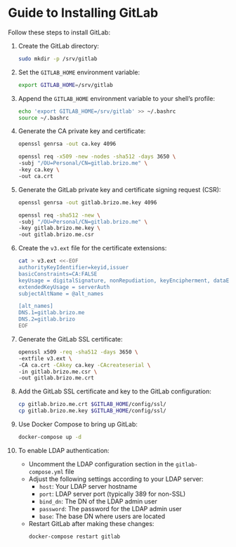 # Guide to Installing GitLab

Follow these steps to install GitLab:

1. Create the GitLab directory:

   ```sh
   sudo mkdir -p /srv/gitlab
   ```
2. Set the `GITLAB_HOME` environment variable:

   ```sh
   export GITLAB_HOME=/srv/gitlab
   ```
3. Append the `GITLAB_HOME` environment variable to your shell’s profile:

   ```sh
   echo 'export GITLAB_HOME=/srv/gitlab' >> ~/.bashrc
   source ~/.bashrc
   ```
4. Generate the CA private key and certificate:

    ```sh
    openssl genrsa -out ca.key 4096

    openssl req -x509 -new -nodes -sha512 -days 3650 \
    -subj "/OU=Personal/CN=gitlab.brizo.me" \
    -key ca.key \
    -out ca.crt
    ```

5. Generate the GitLab private key and certificate signing request (CSR):

    ```sh
    openssl genrsa -out gitlab.brizo.me.key 4096

    openssl req -sha512 -new \
    -subj "/OU=Personal/CN=gitlab.brizo.me" \
    -key gitlab.brizo.me.key \
    -out gitlab.brizo.me.csr
    ```

6. Create the `v3.ext` file for the certificate extensions:

    ```sh
    cat > v3.ext <<-EOF
    authorityKeyIdentifier=keyid,issuer
    basicConstraints=CA:FALSE
    keyUsage = digitalSignature, nonRepudiation, keyEncipherment, dataEncipherment
    extendedKeyUsage = serverAuth
    subjectAltName = @alt_names

    [alt_names]
    DNS.1=gitlab.brizo.me
    DNS.2=gitlab.brizo
    EOF
    ```

7. Generate the GitLab SSL certificate:

    ```sh
    openssl x509 -req -sha512 -days 3650 \
    -extfile v3.ext \
    -CA ca.crt -CAkey ca.key -CAcreateserial \
    -in gitlab.brizo.me.csr \
    -out gitlab.brizo.me.crt
    ```

8. Add the GitLab SSL certificate and key to the GitLab configuration:

    ```sh
    cp gitlab.brizo.me.crt $GITLAB_HOME/config/ssl/
    cp gitlab.brizo.me.key $GITLAB_HOME/config/ssl/
    ```

9. Use Docker Compose to bring up GitLab:

   ```sh
   docker-compose up -d
   ```

10. To enable LDAP authentication:
    - Uncomment the LDAP configuration section in the `gitlab-compose.yml` file
    - Adjust the following settings according to your LDAP server:
      - `host`: Your LDAP server hostname
      - `port`: LDAP server port (typically 389 for non-SSL)
      - `bind_dn`: The DN of the LDAP admin user
      - `password`: The password for the LDAP admin user
      - `base`: The base DN where users are located
    - Restart GitLab after making these changes:
      ```sh
      docker-compose restart gitlab
      ```

